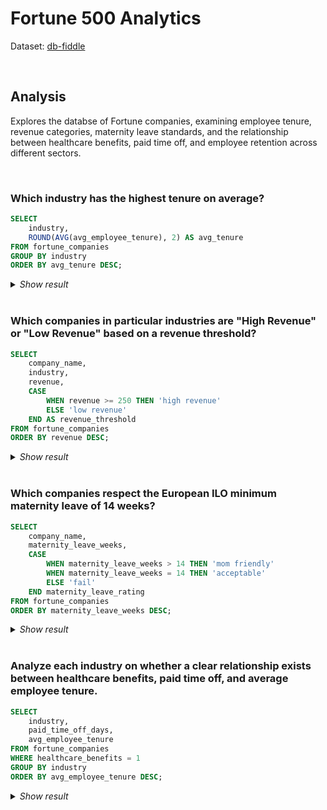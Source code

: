 # Fortune 500 Analytics
Dataset: [db-fiddle](https://www.db-fiddle.com/f/saxdDCCyos6z6UdpjeEXSJ/0)

<br>

## Analysis
Explores the databse of Fortune companies, examining employee tenure, revenue categories, maternity leave standards, and the relationship between healthcare benefits, paid time off, and employee retention across different sectors.

<br>

### Which industry has the highest tenure on average?
```sql
SELECT 
    industry,
    ROUND(AVG(avg_employee_tenure), 2) AS avg_tenure
FROM fortune_companies
GROUP BY industry
ORDER BY avg_tenure DESC;
```
<details>
  <summary><i>Show result</i></summary>

| industry            | avg_tenure |
|---------------------|-----------:|
| Energy              | 6.87       |
| Manufacturing       | 6.68       |
| Finance             | 6.04       |
| Technology          | 5.97       |
| Healthcare          | 5.92       |
| Retail              | 5.49       |
| Telecommunications  | 5.2        |
</details>

<br>

### Which companies in particular industries are "High Revenue" or "Low Revenue" based on a revenue threshold?
```sql
SELECT 
    company_name,
    industry,
    revenue,
    CASE 
        WHEN revenue >= 250 THEN 'high revenue'
        ELSE 'low revenue' 
    END AS revenue_threshold
FROM fortune_companies
ORDER BY revenue DESC;
```
<details>
  <summary><i>Show result</i></summary>
  
| company_name                | industry            | revenue | revenue_threshold |
|-----------------------------|---------------------|--------:|------------------:|
| Walmart Inc.                | Retail              | 523.96  | high revenue      |
| Company F                   | Technology          | 420.1   | high revenue      |
| Company B                   | Healthcare          | 400.7   | high revenue      |
| Company R                   | Technology          | 400.7   | high revenue      |
| Company J                   | Manufacturing       | 390.6   | high revenue      |
| Amazon.com Inc.             | Technology          | 386.06  | high revenue      |
| Company CC                  | Manufacturing       | 380     | high revenue      |
| Company JJ                  | Manufacturing       | 370     | high revenue      |
| Apple Inc.                  | Technology          | 365.7   | high revenue      |
| Company Q                   | Manufacturing       | 360     | high revenue      |
| Company V                   | Manufacturing       | 350.6   | high revenue      |
| Company M                   | Technology          | 340.9   | high revenue      |
| Company Y                   | Technology          | 320.9   | high revenue      |
| Company FF                  | Technology          | 300.9   | high revenue      |
| Company C                   | Manufacturing       | 300.2   | high revenue      |
| Company T                   | Energy              | 290.5   | high revenue      |
| Company E                   | Finance             | 280.7   | high revenue      |
| Company H                   | Energy              | 280.5   | high revenue      |
| Company HH                  | Energy              | 280.2   | high revenue      |
| Exxon Mobil Corporation     | Energy              | 265.01  | high revenue      |
| Company O                   | Energy              | 260.2   | high revenue      |
| Company EE                  | Finance             | 250.4   | high revenue      |
| Company X                   | Finance             | 240.4   | low revenue       |
| Company AA                  | Energy              | 240.2   | low revenue       |
| Company A                   | Retail              | 235.4   | low revenue       |
| Company L                   | Finance             | 230.4   | low revenue       |
| Company S                   | Retail              | 210.8   | low revenue       |
| Company N                   | Retail              | 200.6   | low revenue       |
| Company G                   | Retail              | 190.8   | low revenue       |
| Company GG                  | Retail              | 190.6   | low revenue       |
| Company Z                   | Retail              | 180.6   | low revenue       |
| Company K                   | Healthcare          | 180.2   | low revenue       |
| Company DD                  | Healthcare          | 170.2   | low revenue       |
| Company W                   | Healthcare          | 160.2   | low revenue       |
| JPMorgan Chase & Co.        | Finance             | 160.1   | low revenue       |
| Company D                   | Healthcare          | 150.5   | low revenue       |
| Company KK                  | Healthcare          | 150.2   | low revenue       |
| Company U                   | Telecommunications  | 140.3   | low revenue       |
| Verizon Communications Inc. | Telecommunications  | 131.88  | low revenue       |
| Company P                   | Telecommunications  | 130.5   | low revenue       |
| Company BB                  | Telecommunications  | 120.5   | low revenue       |
| Company II                  | Telecommunications  | 110.5   | low revenue       |
| Company I                   | Telecommunications  | 110.3   | low revenue       |
</details>

<br>

### Which companies respect the European ILO minimum maternity leave of 14 weeks?
```sql
SELECT 
    company_name,
    maternity_leave_weeks,
    CASE
        WHEN maternity_leave_weeks > 14 THEN 'mom friendly'
        WHEN maternity_leave_weeks = 14 THEN 'acceptable'
        ELSE 'fail'
    END maternity_leave_rating
FROM fortune_companies
ORDER BY maternity_leave_weeks DESC;
```
<details>
  <summary><i>Show result</i></summary>

| company_name              | maternity_leave_weeks | maternity_leave_rating |
|---------------------------|:---------------------:|-----------------------:|
| Company FF                | 16                    | mom friendly           |
| Company M                 | 15                    | mom friendly           |
| Company Y                 | 15                    | mom friendly           |
| Amazon.com Inc.           | 14                    | acceptable             |
| Company F                 | 14                    | acceptable             |
| Company Q                 | 14                    | acceptable             |
| Company V                 | 14                    | acceptable             |
| Company B                 | 13                    | fail                   |
| Company J                 | 13                    | fail                   |
| Company R                 | 13                    | fail                   |
| Company CC                | 13                    | fail                   |
| Apple Inc.                | 12                    | fail                   |
| JPMorgan Chase & Co.      | 12                    | fail                   |
| Company D                 | 12                    | fail                   |
| Company P                 | 12                    | fail                   |
| Company U                 | 12                    | fail                   |
| Company II                | 12                    | fail                   |
| Company JJ                | 12                    | fail                   |
| Company I                 | 11                    | fail                   |
| Company BB                | 11                    | fail                   |
| Company A                 | 10                    | fail                   |
| Company C                 | 10                    | fail                   |
| Company W                 | 10                    | fail                   |
| Company G                 | 9                     | fail                   |
| Company K                 | 9                     | fail                   |
| Company S                 | 9                     | fail                   |
| Company AA                | 9                     | fail                   |
| Company DD                | 9                     | fail                   |
| Company HH                | 9                     | fail                   |
| Walmart Inc.              | 8                     | fail                   |
| Company E                 | 8                     | fail                   |
| Company H                 | 8                     | fail                   |
| Company N                 | 8                     | fail                   |
| Company T                 | 8                     | fail                   |
| Company Z                 | 8                     | fail                   |
| Company KK                | 8                     | fail                   |
| Company L                 | 7                     | fail                   |
| Company O                 | 7                     | fail                   |
| Company X                 | 7                     | fail                   |
| Company GG                | 7                     | fail                   |
| Exxon Mobil Corporation   | 6                     | fail                   |
| Verizon Communications Inc.| 6                   | fail                   |
| Company EE                | 6                     | fail                   |

  </details>

<br>

### Analyze each industry on whether a clear relationship exists between healthcare benefits, paid time off, and average employee tenure.
```sql
SELECT
    industry,
    paid_time_off_days,
    avg_employee_tenure
FROM fortune_companies
WHERE healthcare_benefits = 1
GROUP BY industry
ORDER BY avg_employee_tenure DESC;
```
<details>
  <summary><i>Show result</i></summary>
  
| industry            | paid_time_off_days | avg_employee_tenure |
|---------------------|-------------------:|--------------------:|
| Energy              | 15                 | 7.2                 |
| Finance             | 21                 | 6.9                 |
| Retail              | 15                 | 6.2                 |
| Manufacturing       | 18                 | 5.8                 |
| Healthcare          | 22                 | 5.7                 |
| Telecommunications  | 19                 | 4.9                 |
| Technology          | 20                 | 4.5                 |
</details>
  
<br>
